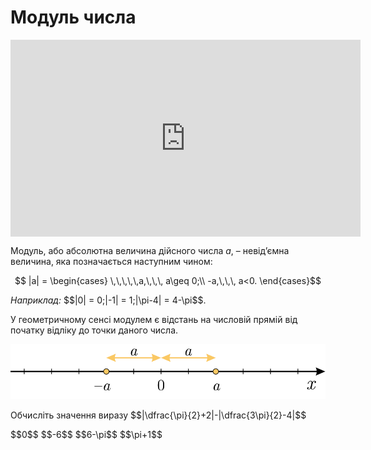 # Модуль числа

<div class="fluidMedia">
<iframe align="center" width="560" height="315" src="https://www.youtube.com/embed/Z7uj0_Jgmnc" frameborder="0" allowfullscreen></iframe>
</div>
<div class="popup">
</div>

<div class="space"></div>

Модуль, або абсолютна величина дійсного числа $a$, – <span class="p1">невід’ємна величина</span>, яка позначається наступним чином:

<div class="space"><p align="center">$$ |a| =
\begin{cases}
\,\,\,\,\,a,\,\,\, a\geq 0;\\
-a,\,\,\, a<0.
\end{cases}$$</p></div>

<div class="space"><i>Наприклад:</i> $$|0| = 0;|-1| = 1;|\pi-4| = 4-\pi$$.</div>

У геометричному сенсі модулем є відстань на числовій прямій від початку відліку до точки даного числа.


<p align="center"><img class="image" src="../pics/pic4.svg"/></p>

<quiz correctLabel="correct" incorrectLabel="incorrect" checkLabel="check">
    <question text="">
        <p>Обчисліть значення виразу $$|\dfrac{\pi}{2}+2|-|\dfrac{3\pi}{2}-4|$$</p>
        <answer>$$0$$</answer>
        <answer>$$-6$$</answer>
        <answer correct>$$6-\pi$$</answer>
        <answer>$$\pi+1$$</answer>
</question>
</quiz>
